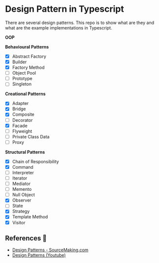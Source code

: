 # Design Pattern in Typescript

There are several design patterns. This repo is to show what are they and what are the example implementations in Typescript.

**OOP**

**Behavioural Patterns**

- [x] Abstract Factory
- [x] Builder
- [x] Factory Method
- [ ] Object Pool
- [ ] Prototype
- [ ] Singleton

**Creational Patterns**

- [x] Adapter
- [x] Bridge
- [x] Composite
- [ ] Decorator
- [x] Facade
- [ ] Flyweight
- [ ] Private Class Data
- [ ] Proxy

**Structural Patterns**

- [x] Chain of Responsibility
- [x] Command
- [ ] Interpreter
- [ ] Iterator
- [ ] Mediator
- [ ] Memento
- [ ] Null Object
- [x] Observer
- [ ] State
- [x] Strategy
- [x] Template Method
- [x] Visitor

## References 📗

- [Design Patterns - SourceMaking.com](https://sourcemaking.com/design_patterns)
- [Design Patterns (Youtube)](https://www.youtube.com/watch?v=vNHpsC5ng_E&list=PLF206E906175C7E07)
